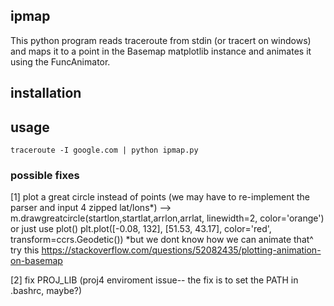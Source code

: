 ## ipmap
This python program reads traceroute from stdin (or tracert on windows) and maps it to a point in the Basemap matplotlib instance and animates it using the FuncAnimator.  
## installation

## usage
<code>traceroute -I google.com | python ipmap.py</code>
### possible fixes
  [1] plot a great circle instead of points (we may have to re-implement the parser and input 4 zipped lat/lons*)
      --> m.drawgreatcircle(startlon,startlat,arrlon,arrlat, linewidth=2, color='orange')
      or just use plot()
          plt.plot([-0.08, 132], [51.53, 43.17], color='red',  transform=ccrs.Geodetic())
       *but we dont know how we can animate that^ 
              try this https://stackoverflow.com/questions/52082435/plotting-animation-on-basemap
      
       

  [2] fix PROJ_LIB (proj4 enviroment issue-- the fix is to set the PATH in .bashrc, maybe?)
